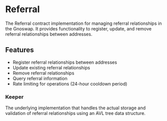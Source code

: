 # Referral

The Referral contract implementation for managing referral relationships in the Gnoswap. It provides functionality to register, update, and remove referral relationships between addresses.

## Features

- Register referral relationships between addresses
- Update existing referral relationships
- Remove referral relationships
- Query referral information
- Rate limiting for operations (24-hour cooldown period)

### Keeper

The underlying implementation that handles the actual storage and validation of referral relationships using an AVL tree data structure.

